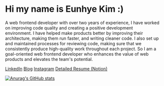 # Hi my name is Eunhye Kim :)

A web frontend developer with over two years of experience, I have worked on improving code quality and creating a positive development environment. I have helped make products better by improving their architecture, making them run faster, and writing cleaner code. I also set up and maintained processes for reviewing code, making sure that we consistently produce high-quality work throughout each project. So I am a goal-oriented web frontend developer who enhances the value of web products and elevates the team's potential.

[LinkedIn](https://www.linkedin.com/in/uuuuooii/)
[Blog](https://velog.io/@uuuuooii/posts)
[Instagram](https://www.instagram.com/uuuuoooii?igsh=MWxzaGk3ZWdwNXR5eA%3D%3D&utm_source=qr)
[Detailed Resume (Notion)](https://furry-link-ea4.notion.site/10ea92b59d3942c7b1acdadc9f3da4be?pvs=4)

[![Anurag's GitHub stats](https://github-readme-stats.vercel.app/api?username=uuuuooii)](https://github.com/uuuuooii/github-readme-stats)
